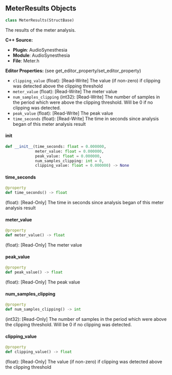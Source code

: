 ## MeterResults Objects

```python
class MeterResults(StructBase)
```

The results of the meter analysis.

**C++ Source:**

- **Plugin**: AudioSynesthesia
- **Module**: AudioSynesthesia
- **File**: Meter.h

**Editor Properties:** (see get_editor_property/set_editor_property)

- ``clipping_value`` (float):  [Read-Write] The value (if non-zero) if clipping was detected above the clipping threshold
- ``meter_value`` (float):  [Read-Write] The meter value
- ``num_samples_clipping`` (int32):  [Read-Write] The number of samples in the period which were above the clipping threshold. Will be 0 if no clipping was detected.
- ``peak_value`` (float):  [Read-Write] The peak value
- ``time_seconds`` (float):  [Read-Write] The time in seconds since analysis began of this meter analysis result

<a id="unreal.MeterResults.__init__"></a>

#### __init__

```python
def __init__(time_seconds: float = 0.000000,
             meter_value: float = 0.000000,
             peak_value: float = 0.000000,
             num_samples_clipping: int = 0,
             clipping_value: float = 0.000000) -> None
```

<a id="unreal.MeterResults.time_seconds"></a>

#### time_seconds

```python
@property
def time_seconds() -> float
```

(float):  [Read-Only] The time in seconds since analysis began of this meter analysis result

<a id="unreal.MeterResults.meter_value"></a>

#### meter_value

```python
@property
def meter_value() -> float
```

(float):  [Read-Only] The meter value

<a id="unreal.MeterResults.peak_value"></a>

#### peak_value

```python
@property
def peak_value() -> float
```

(float):  [Read-Only] The peak value

<a id="unreal.MeterResults.num_samples_clipping"></a>

#### num_samples_clipping

```python
@property
def num_samples_clipping() -> int
```

(int32):  [Read-Only] The number of samples in the period which were above the clipping threshold. Will be 0 if no clipping was detected.

<a id="unreal.MeterResults.clipping_value"></a>

#### clipping_value

```python
@property
def clipping_value() -> float
```

(float):  [Read-Only] The value (if non-zero) if clipping was detected above the clipping threshold

<a id="unreal.SynesthesiaSpectrumResults"></a>